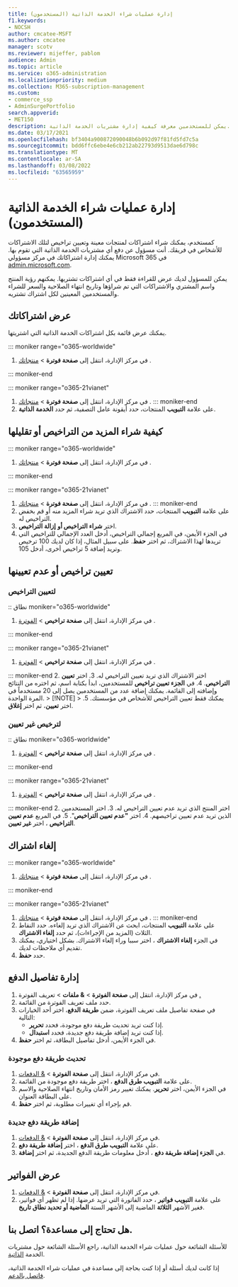 ```yaml
---
title: إدارة عمليات شراء الخدمة الذاتية (المستخدمون)
f1.keywords:
- NOCSH
author: cmcatee-MSFT
ms.author: cmcatee
manager: scotv
ms.reviewer: mijeffer, pablom
audience: Admin
ms.topic: article
ms.service: o365-administration
ms.localizationpriority: medium
ms.collection: M365-subscription-management
ms.custom:
- commerce_ssp
- AdminSurgePortfolio
search.appverid:
- MET150
description: يمكن للمستخدمين معرفة كيفية إدارة مشتريات الخدمة الذاتية.
ms.date: 03/17/2021
ms.openlocfilehash: bf3404a900872090048b6b092d97f81fd5fd7c5a
ms.sourcegitcommit: bdd6ffc6ebe4e6cb212ab22793d9513dae6d798c
ms.translationtype: MT
ms.contentlocale: ar-SA
ms.lasthandoff: 03/08/2022
ms.locfileid: "63565959"
---
```

# <a name="manage-self-service-purchases-users"></a>إدارة عمليات شراء الخدمة الذاتية (المستخدمون)

كمستخدم، يمكنك شراء اشتراكات لمنتجات معينة وتعيين تراخيص لتلك الاشتراكات للأشخاص في فريقك. أنت مسؤول عن دفع أي مشتريات الخدمة الذاتية التي تقوم بها. يمكنك إدارة اشتراكاتك في مركز مسؤولي Microsoft 365 في <a href="https://go.microsoft.com/fwlink/p/?linkid=2024339" target="_blank">admin.microsoft.com</a>.

يمكن للمسؤول لديك عرض للقراءة فقط في أي اشتراكات تشتريها. يمكنهم رؤية المنتج واسم المشتري والاشتراكات التي تم شراؤها وتاريخ انتهاء الصلاحية والسعر للشراء والمستخدمين المعينين لكل اشتراك تشتريه.

## <a name="view-your-subscriptions"></a>عرض اشتراكاتك

يمكنك عرض قائمة بكل اشتراكات الخدمة الذاتية التي اشتريتها.

::: moniker range="o365-worldwide"

1. في مركز الإدارة، انتقل إلى **صفحة فوترة** > <a href="https://go.microsoft.com/fwlink/p/?linkid=842054" target="_blank">منتجاتك</a> .

::: moniker-end

::: moniker range="o365-21vianet"

1. في مركز الإدارة، انتقل إلى **صفحة فوترة** \> <a href="https://go.microsoft.com/fwlink/p/?linkid=850626" target="_blank">منتجاتك</a> .
::: moniker-end
2. على علامة **التبويب** المنتجات، حدد أيقونة عامل التصفية، ثم حدد **الخدمة الذاتية**.

## <a name="how-to-buy-more-or-reduce-licenses"></a>كيفية شراء المزيد من التراخيص أو تقليلها

::: moniker range="o365-worldwide"

1. في مركز الإدارة، انتقل إلى **صفحة فوترة** > <a href="https://go.microsoft.com/fwlink/p/?linkid=842054" target="_blank">منتجاتك</a> .

::: moniker-end

::: moniker range="o365-21vianet"

1. في مركز الإدارة، انتقل إلى **صفحة فوترة** \> <a href="https://go.microsoft.com/fwlink/p/?linkid=850626" target="_blank">منتجاتك</a> .
::: moniker-end
2. على علامة **التبويب** المنتجات، حدد الاشتراك الذي تريد شراء المزيد منه أو قم بخفض التراخيص له.
3. اختر **شراء التراخيص أو** **إزالة التراخيص**.
4. في الجزء الأيمن، في المربع إجمالي التراخيص، أدخل العدد الإجمالي للتراخيص التي تريدها لهذا الاشتراك، ثم اختر **حفظ**. على سبيل المثال، إذا كان لديك 100 ترخيص وتريد إضافة 5 تراخيص أخرى، أدخل 105.

## <a name="assign-or-unassign-licenses"></a>تعيين تراخيص أو عدم تعيينها

### <a name="to-assign-licenses"></a>لتعيين التراخيص

:: نطاق moniker="o365-worldwide"

1. في مركز الإدارة، انتقل إلى **صفحة تراخيص** \> <a href="https://go.microsoft.com/fwlink/p/?linkid=842264" target="_blank">الفوترة</a> .

::: moniker-end

::: moniker range="o365-21vianet"

 1. في مركز الإدارة، انتقل إلى **صفحة تراخيص** \> <a href="https://go.microsoft.com/fwlink/p/?linkid=850625" target="_blank">الفوترة</a> .

::: moniker-end
2. اختر الاشتراك الذي تريد تعيين التراخيص له.
3. اختر **تعيين التراخيص**.
4. في **الجزء تعيين تراخيص** للمستخدمين، ابدأ بكتابة اسم، ثم اختره من النتائج وإضافته إلى القائمة. يمكنك إضافة عدد من المستخدمين يصل إلى 20 مستخدماً في المرة الواحدة.
    > [!NOTE]
    > يمكنك فقط تعيين التراخيص للأشخاص في مؤسستك.
5. اختر **تعيين**، ثم اختر **إغلاق**.

### <a name="to-unassign-licenses"></a>لترخيص غير تعيين

:: نطاق moniker="o365-worldwide"

1. في مركز الإدارة، انتقل إلى **صفحة تراخيص** \> <a href="https://go.microsoft.com/fwlink/p/?linkid=842264" target="_blank">الفوترة</a> .

::: moniker-end

::: moniker range="o365-21vianet"

 1. في مركز الإدارة، انتقل إلى **صفحة تراخيص** \> <a href="https://go.microsoft.com/fwlink/p/?linkid=850625" target="_blank">الفوترة</a> .

::: moniker-end
2. اختر المنتج الذي تريد عدم تعيين التراخيص له.
3. اختر المستخدمين الذين تريد عدم تعيين تراخيصهم.
4. اختر **"عدم تعيين التراخيص**".
5. في المربع **عدم تعيين التراخيص** ، اختر **غير تعيين**.

## <a name="cancel-a-subscription"></a>إلغاء اشتراك

::: moniker range="o365-worldwide"

1. في مركز الإدارة، انتقل إلى **صفحة فوترة** > <a href="https://go.microsoft.com/fwlink/p/?linkid=842054" target="_blank">منتجاتك</a> .

::: moniker-end

::: moniker range="o365-21vianet"

1. في مركز الإدارة، انتقل إلى **صفحة فوترة** \> <a href="https://go.microsoft.com/fwlink/p/?linkid=850626" target="_blank">منتجاتك</a> .
::: moniker-end
2. على علامة **التبويب** المنتجات، ابحث عن الاشتراك الذي تريد إلغاءه. حدد النقاط الثلاث (المزيد من الإجراءات)، ثم حدد **إلغاء الاشتراك**.
3. في الجزء **إلغاء الاشتراك** ، اختر سببا وراء إلغاء الاشتراك. بشكل اختياري، يمكنك تقديم أي ملاحظات لديك.
4. حدد **حفظ**.

## <a name="manage-your-payment-details"></a>إدارة تفاصيل الدفع

1. في مركز الإدارة، انتقل إلى **صفحة الفوترة** >  **& ملفات** >  تعريف الفوترة <a href="https://go.microsoft.com/fwlink/p/?linkid=2103629" target="_blank">.</a>
2. حدد ملف تعريف الفوترة من القائمة.
3. في صفحة تفاصيل ملف تعريف الفوترة، ضمن **طريقة الدفع**، اختر أحد الخيارات التالية:
    - إذا كنت تريد تحديث طريقة دفع موجودة، فحدد **تحرير**.
    - إذا كنت تريد إضافة طريقة دفع جديدة، فحدد **استبدال**.
4. في الجزء الأيمن، أدخل تفاصيل البطاقة، ثم اختر **حفظ**.

### <a name="update-an-existing-payment-method"></a>تحديث طريقة دفع موجودة

1. في مركز الإدارة، انتقل إلى **صفحة الفوترة** >  <a href="https://go.microsoft.com/fwlink/p/?linkid=2102895" target="_blank">& الدفعات</a>.
2. على علامة **التبويب طرق الدفع** ، اختر طريقة دفع موجودة من القائمة.
3. في الجزء الأيمن، اختر **تحرير**. يمكنك تغيير رمز الأمان وتاريخ انتهاء الصلاحية والاسم على البطاقة العنوان.
4. قم بإجراء أي تغييرات مطلوبة، ثم اختر **حفظ**.

### <a name="add-a-new-payment-method"></a>إضافة طريقة دفع جديدة

1. في مركز الإدارة، انتقل إلى **صفحة الفوترة** >  <a href="https://go.microsoft.com/fwlink/p/?linkid=2102895" target="_blank">& الدفعات</a>.
2. على علامة **التبويب طرق الدفع** ، اختر **إضافة طريقة دفع**.
3. في **الجزء إضافة طريقة دفع** ، أدخل معلومات طريقة الدفع الجديدة، ثم اختر **إضافة**.

## <a name="view-your-invoices"></a>عرض الفواتير

1. في مركز الإدارة، انتقل إلى **صفحة الفوترة** >  <a href="https://go.microsoft.com/fwlink/p/?linkid=2102895" target="_blank">& الدفعات</a>.
2. على علامة **التبويب فواتير** ، حدد الفاتورة التي تريد عرضها. إذا لم تظهر أي فواتير، فغير الأشهر **الثلاثة** الماضية إلى الأشهر الستة **الماضية أو** **تحديد نطاق تاريخ**.

## <a name="need-help-contact-us"></a>هل تحتاج إلى مساعدة؟ اتصل بنا.

للأسئلة الشائعة حول عمليات شراء الخدمة الذاتية، راجع الأسئلة الشائعة حول مشتريات الخدمة [الذاتية](self-service-purchase-faq.yml).

إذا كانت لديك أسئلة أو إذا كنت بحاجة إلى مساعدة في عمليات شراء الخدمة الذاتية، [فاتصل بالدعم](../../admin/get-help-support.md).

